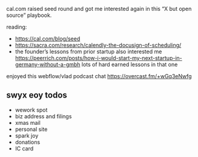 

cal.com raised seed round and got me interested again in this “X but open source” playbook.

reading:
- https://cal.com/blog/seed
- https://sacra.com/research/calendly-the-docusign-of-scheduling/
- the founder’s lessons from prior startup also interested me https://peerrich.com/posts/how-i-would-start-my-next-startup-in-germany-without-a-gmbh lots of hard earned lessons in that one



enjoyed this webflow/vlad podcast chat https://overcast.fm/+wGq3eNwfg

## swyx eoy todos

- wework spot
- biz address and filings
- xmas mail
- personal site
- spark joy
- donations
- IC card

